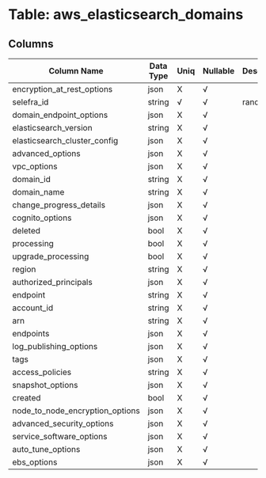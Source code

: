 # Table: aws_elasticsearch_domains

## Columns 

|  Column Name   |  Data Type  | Uniq | Nullable | Description | 
|  ----  | ----  | ----  | ----  | ---- | 
| encryption_at_rest_options | json | X | √ |  | 
| selefra_id | string | √ | √ | random id | 
| domain_endpoint_options | json | X | √ |  | 
| elasticsearch_version | string | X | √ |  | 
| elasticsearch_cluster_config | json | X | √ |  | 
| advanced_options | json | X | √ |  | 
| vpc_options | json | X | √ |  | 
| domain_id | string | X | √ |  | 
| domain_name | string | X | √ |  | 
| change_progress_details | json | X | √ |  | 
| cognito_options | json | X | √ |  | 
| deleted | bool | X | √ |  | 
| processing | bool | X | √ |  | 
| upgrade_processing | bool | X | √ |  | 
| region | string | X | √ |  | 
| authorized_principals | json | X | √ |  | 
| endpoint | string | X | √ |  | 
| account_id | string | X | √ |  | 
| arn | string | X | √ |  | 
| endpoints | json | X | √ |  | 
| log_publishing_options | json | X | √ |  | 
| tags | json | X | √ |  | 
| access_policies | string | X | √ |  | 
| snapshot_options | json | X | √ |  | 
| created | bool | X | √ |  | 
| node_to_node_encryption_options | json | X | √ |  | 
| advanced_security_options | json | X | √ |  | 
| service_software_options | json | X | √ |  | 
| auto_tune_options | json | X | √ |  | 
| ebs_options | json | X | √ |  | 


